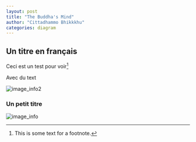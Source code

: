 ```yaml
---
layout: post
title: "The Buddha's Mind"
author: "Cittadhammo Bhikkkhu"
categories: diagram
---
```


## Un titre en français 

Ceci est un test pour voir[^1]

Avec du text

![image_info2](/assets/images/T4.png)


### Un petit titre

![image_info](/img/T4.png)


[^1]: This is some text for a footnote.

